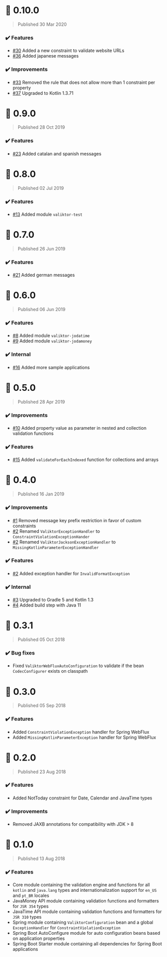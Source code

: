 # :rocket: 0.10.0
> Published 30 Mar 2020

### :heavy_check_mark: Features

* [#30](https://github.com/valiktor/valiktor/pull/30) Added a new constraint to validate website URLs 
* [#36](https://github.com/valiktor/valiktor/pull/36) Added japanese messages

### :heavy_check_mark: Improvements

* [#33](https://github.com/valiktor/valiktor/pull/33) Removed the rule that does not allow more than 1 constraint per property
* [#37](https://github.com/valiktor/valiktor/pull/37) Upgraded to Kotlin 1.3.71

# :rocket: 0.9.0
> Published 28 Oct 2019

### :heavy_check_mark: Features

* [#23](https://github.com/valiktor/valiktor/issues/23) Added catalan and spanish messages

# :rocket: 0.8.0
> Published 02 Jul 2019

### :heavy_check_mark: Features

* [#13](https://github.com/valiktor/valiktor/issues/13) Added module `valiktor-test`

# :rocket: 0.7.0
> Published 26 Jun 2019

### :heavy_check_mark: Features

* [#21](https://github.com/valiktor/valiktor/pull/21) Added german messages

# :rocket: 0.6.0
> Published 06 Jun 2019

### :heavy_check_mark: Features

* [#8](https://github.com/valiktor/valiktor/issues/8) Added module `valiktor-jodatime`
* [#9](https://github.com/valiktor/valiktor/issues/9) Added module `valiktor-jodamoney`

### :heavy_check_mark: Internal

* [#16](https://github.com/valiktor/valiktor/issues/16) Added more sample applications

# :rocket: 0.5.0
> Published 28 Apr 2019

### :heavy_check_mark: Improvements

* [#10](https://github.com/valiktor/valiktor/issues/10) Added property value as parameter in nested and collection validation functions

### :heavy_check_mark: Features

* [#15](https://github.com/valiktor/valiktor/issues/15) Added `validateForEachIndexed` function for collections and arrays

# :rocket: 0.4.0
> Published 16 Jan 2019

### :heavy_check_mark: Improvements

* [#1](https://github.com/valiktor/valiktor/issues/1) Removed message key prefix restriction in favor of custom constraints
* [#2](https://github.com/valiktor/valiktor/issues/2) Renamed `ValiktorExceptionHandler` to `ConstraintViolationExceptionHander`
* [#2](https://github.com/valiktor/valiktor/issues/2) Renamed `ValiktorJacksonExceptionHandler` to `MissingKotlinParameterExceptionHandler`

### :heavy_check_mark: Features

* [#2](https://github.com/valiktor/valiktor/issues/2) Added exception handler for `InvalidFormatException`

### :heavy_check_mark: Internal

* [#3](https://github.com/valiktor/valiktor/issues/3) Upgraded to Gradle 5 and Kotlin 1.3
* [#4](https://github.com/valiktor/valiktor/issues/4) Added build step with Java 11

# :rocket: 0.3.1
> Published 05 Oct 2018

### :heavy_check_mark: Bug fixes

* Fixed `ValiktorWebFluxAutoConfiguration` to validate if the bean `CodecConfigurer` exists on classpath

# :rocket: 0.3.0
> Published 05 Sep 2018

### :heavy_check_mark: Features

* Added `ConstraintViolationException` handler for Spring WebFlux
* Added `MissingKotlinParameterException` handler for Spring WebFlux

# :rocket: 0.2.0
> Published 23 Aug 2018

### :heavy_check_mark: Features

* Added NotToday constraint for Date, Calendar and JavaTime types

### :heavy_check_mark: Improvements

* Removed JAXB annotations for compatibility with JDK > 8

# :rocket: 0.1.0
> Published 13 Aug 2018

### :heavy_check_mark: Features

* Core module containing the validation engine and functions for all `kotlin` and `java.lang` types and internationalization support for `en_US` and `pt_BR` locales
* JavaMoney API module containing validation functions and formatters for `JSR 354` types
* JavaTime API module containing validation functions and formatters for `JSR 310` types
* Spring module containing `ValiktorConfiguration` bean and a global `ExceptionHandler` for `ConstraintViolationException`
* Spring Boot AutoConfigure module for auto configuration beans based on application properties
* Spring Boot Starter module containing all dependencies for Spring Boot applications
